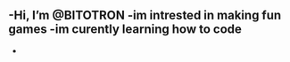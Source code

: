 -Hi, I’m @BITOTRON
-im intrested in making fun games
-im curently learning how to code
-
-

<!---
BITOTRON/BITOTRON is a ✨ special ✨ repository because its `README.md` (this file) appears on your GitHub profile.
You can click the Preview link to take a look at your changes.
--->
